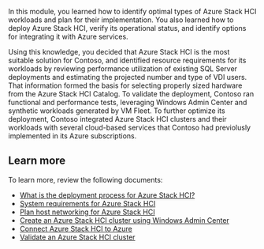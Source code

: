 In this module, you learned how to identify optimal types of Azure Stack HCI workloads and plan for their implementation. You also learned how to deploy Azure Stack HCI, verify its operational status, and identify options for integrating it with Azure services.

Using this knowledge, you decided that Azure Stack HCI is the most suitable solution for Contoso, and identified resource requirements for its workloads by reviewing performance utilization of existing SQL Server deployments and estimating the projected number and type of VDI users. That information formed the basis for selecting properly sized hardware from the Azure Stack HCI Catalog. To validate the deployment, Contoso ran functional and performance tests, leveraging Windows Admin Center and synthetic workloads generated by VM Fleet. To further optimize its deployment, Contoso integrated Azure Stack HCI clusters and their workloads with several cloud-based services that Contoso had previolusly implemented in its Azure subscriptions.

## Learn more

To learn more, review the following documents:

- [What is the deployment process for Azure Stack HCI?](https://docs.microsoft.com/azure-stack/hci/deploy/deployment-overview)
- [System requirements for Azure Stack HCI](https://docs.microsoft.com/en-us/azure-stack/hci/concepts/system-requirements)
- [Plan host networking for Azure Stack HCI](https://docs.microsoft.com/en-us/azure-stack/hci/concepts/plan-host-networking)
- [Create an Azure Stack HCI cluster using Windows Admin Center](https://docs.microsoft.com/azure-stack/hci/deploy/create-cluster)
- [Connect Azure Stack HCI to Azure](https://docs.microsoft.com/azure-stack/hci/deploy/register-with-azure)
- [Validate an Azure Stack HCI cluster](https://docs.microsoft.com/azure-stack/hci/deploy/validate)
